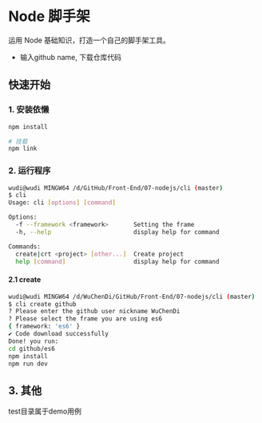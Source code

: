 # Node 脚手架

运用 Node 基础知识，打造一个自己的脚手架工具。

- 输入github name, 下载仓库代码

## 快速开始

### 1. 安装依懒

```bash
npm install

# 挂载
npm link
```

### 2. 运行程序

```bash
wudi@wudi MINGW64 /d/GitHub/Front-End/07-nodejs/cli (master)
$ cli
Usage: cli [options] [command]

Options:
  -f --framework <framework>       Setting the frame
  -h, --help                       display help for command

Commands:
  create|crt <project> [other...]  Create project
  help [command]                   display help for command
```

#### 2.1 create

```bash
wudi@wudi MINGW64 /d/WuChenDi/GitHub/Front-End/07-nodejs/cli (master)
$ cli create github
? Please enter the github user nickname WuChenDi
? Please select the frame you are using es6
{ framework: 'es6' }
✔ Code download successfully
Done! you run:
cd github/es6
npm install 
npm run dev 
```

## 3. 其他

test目录属于demo用例
